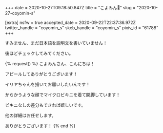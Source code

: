 +++
date = 2020-10-27T09:18:50.847Z
title = "こよみん🎐"
slug = "2020-10-27-coyomin-s"

[extra]
nsfw = true
accepted_date = 2020-09-22T22:37:36.972Z
twitter_handle = "coyomin_s"
skeb_handle = "coyomin_s"
pixiv_id = "61788"
+++

すみません、まだ日本語を説明文を書いていません！

後ほどチェックしてみてください。

{% request() %}
こよみんさん、こんにちは！

アピールしてありがとうございます！

イリヤちゃんを描いてお願いしたいんです！

からかうような顔でマイクロビキニを着て開脚しています！

ビキニなしの差分もできれば嬉しいです。

他の詳細はお任せします。

ありがとうございます！
{% end %}
